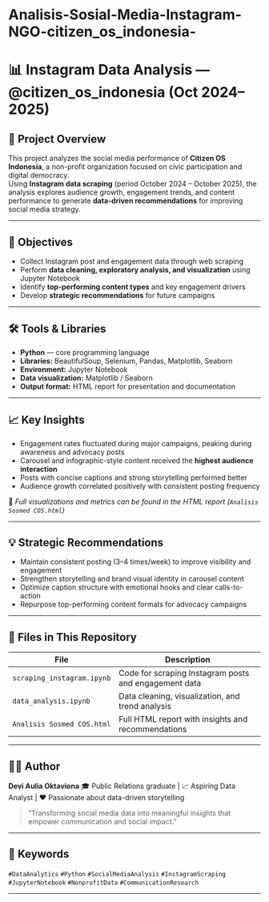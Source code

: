# Analisis-Sosial-Media-Instagram-NGO-citizen_os_indonesia-
# 📊 Instagram Data Analysis — @citizen_os_indonesia (Oct 2024–2025)

## 🌱 Project Overview  
This project analyzes the social media performance of **Citizen OS Indonesia**, a non-profit organization focused on civic participation and digital democracy.  
Using **Instagram data scraping** (period October 2024 – October 2025), the analysis explores audience growth, engagement trends, and content performance to generate **data-driven recommendations** for improving social media strategy.

---

## 🧠 Objectives  
- Collect Instagram post and engagement data through web scraping  
- Perform **data cleaning, exploratory analysis, and visualization** using Jupyter Notebook  
- Identify **top-performing content types** and key engagement drivers  
- Develop **strategic recommendations** for future campaigns

---

## 🛠️ Tools & Libraries  
- **Python** — core programming language  
- **Libraries:** BeautifulSoup, Selenium, Pandas, Matplotlib, Seaborn  
- **Environment:** Jupyter Notebook  
- **Data visualization:** Matplotlib / Seaborn  
- **Output format:** HTML report for presentation and documentation

---

## 📈 Key Insights  
- Engagement rates fluctuated during major campaigns, peaking during awareness and advocacy posts  
- Carousel and infographic-style content received the **highest audience interaction**  
- Posts with concise captions and strong storytelling performed better  
- Audience growth correlated positively with consistent posting frequency  

📎 *Full visualizations and metrics can be found in the HTML report (`Analisis Sosmed COS.html`)*

---

## 💡 Strategic Recommendations  
- Maintain consistent posting (3–4 times/week) to improve visibility and engagement  
- Strengthen storytelling and brand visual identity in carousel content  
- Optimize caption structure with emotional hooks and clear calls-to-action  
- Repurpose top-performing content formats for advocacy campaigns  

---

## 📂 Files in This Repository  

| File | Description |
|------|--------------|
| `scraping_instagram.ipynb` | Code for scraping Instagram posts and engagement data |
| `data_analysis.ipynb` | Data cleaning, visualization, and trend analysis |
| `Analisis Sosmed COS.html` | Full HTML report with insights and recommendations |

---

## 👩‍💻 Author  
**Devi Aulia Oktaviona**
🎓 Public Relations graduate | 📈 Aspiring Data Analyst | ❤️ Passionate about data-driven storytelling  

> “Transforming social media data into meaningful insights that empower communication and social impact.”

---

## 🧩 Keywords  
`#DataAnalytics` `#Python` `#SocialMediaAnalysis` `#InstagramScraping` `#JupyterNotebook` `#NonprofitData` `#CommunicationResearch`

---

